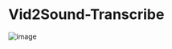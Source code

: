 # Vid2Sound-Transcribe
![image](https://github.com/MANIKANTA-POTNURU/Vid2Sound-Transcribe/assets/110116617/1b8d53a4-2607-4b50-bfd2-58b36b5028ba)
